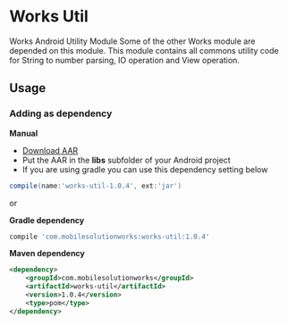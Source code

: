 # Works Util 

Works Android Utility Module
Some of the other Works module are depended on this module.
This module contains all commons utility code for String to number parsing, IO operation and View operation.

## Usage

### Adding as dependency

**Manual**
 * [Download AAR](https://github.com/yunarta/works-util/releases/download/v1.0.4/works-util-1.0.4.jar)
 * Put the AAR in the **libs** subfolder of your Android project
 * If you are using gradle you can use this dependency setting below
``` groovy
compile(name:'works-util-1.0.4', ext:'jar')
```

or

**Gradle dependency**

``` groovy
compile 'com.mobilesolutionworks:works-util:1.0.4'
```

**Maven dependency**

``` xml
<dependency>
	<groupId>com.mobilesolutionworks</groupId>
	<artifactId>works-util</artifactId>
	<version>1.0.4</version>
	<type>pom</type>
</dependency>
```
